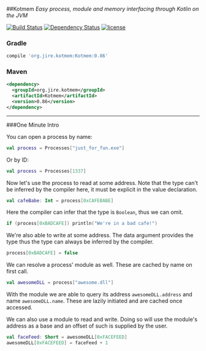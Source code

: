 ##Kotmem
_Easy process, module and memory interfacing through Kotlin on the JVM_

[![Build Status](https://travis-ci.org/Jire/Kotmem.svg?branch=master)](https://travis-ci.org/Jire/Kotmem)
[![Dependency Status](https://www.versioneye.com/user/projects/578838bcc3d40f003caa2efa/badge.svg?style=flat-square)](https://www.versioneye.com/user/projects/578838bcc3d40f003caa2efa)
[![license](https://img.shields.io/github/license/Jire/Kotmem.svg)](https://github.com/Jire/Kotmem/blob/master/LICENSE)

### Gradle
```groovy
compile 'org.jire.kotmem:Kotmem:0.86'
```

### Maven
```xml
<dependency>
  <groupId>org.jire.kotmem</groupId>
  <artifactId>Kotmem</artifactId>
  <version>0.86</version>
</dependency>
```

---

###One Minute Intro

You can open a process by name:

```kotlin
val process = Processes["just_for_fun.exe"]
```

Or by ID:

```kotlin
val process = Processes[1337]
```

Now let's use the process to read at some address. Note that the type can't be inferred by the compiler here, it must
 be explicit in the value declaration.

```kotlin
val cafeBabe: Int = process[0xCAFEBABE]
```

Here the compiler can infer that the type is `Boolean`, thus we can omit.

```kotlin
if (process[0xBADCAFE]) println("We're in a bad cafe!")
```

We're also able to write at some address. The data argument provides the type thus the type can always be inferred by
 the compiler.

```kotlin
process[0xBADCAFE] = false
```

We can resolve a process' module as well. These are cached by name on first call.

```kotlin
val awesomeDLL = process["awesome.dll"]
```

With the module we are able to query its address `awesomeDLL.address` and name `awesomeDLL.name`. These are lazily 
initiated and are cached once accessed.

We can also use a module to read and write. Doing so will use the module's address as a base and an offset of such is
 supplied by the user.

```kotlin
val faceFeed: Short = awesomeDLL[0xFACEFEED]
awesomeDLL[0xFACEFEED] = faceFeed + 1
```